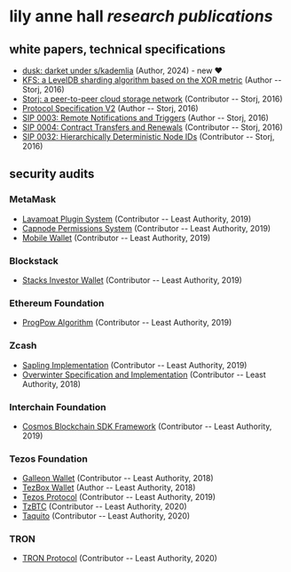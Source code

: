 # lily anne hall *research publications*

## white papers, technical specifications

* [dusk: darket under s/kademlia](https://lilyanne.me/dusk) (Author, 2024) - new &hearts;
* [KFS: a LevelDB sharding algorithm based on the XOR metric](./Storj/kfs) (Author -- Storj, 2016)
* [Storj: a peer-to-peer cloud storage network](./Storj/Storj.Whitepaper.V2.pdf) (Contributor -- Storj, 2016)
* [Protocol Specification V2](./Storj/protocol-v2) (Author -- Storj, 2016)
* [SIP 0003: Remote Notifications and Triggers](./Storj/sip-0003) (Author -- Storj, 2016)
* [SIP 0004: Contract Transfers and Renewals](./Storj/sip-0004) (Contributor -- Storj, 2016)
* [SIP 0032: Hierarchically Deterministic Node IDs](./Storj/sip-0032) (Contributor -- Storj, 2016)

## security audits

### MetaMask

* [Lavamoat Plugin System](./MetaMask/LeastAuthority-MetaMask-Plugin-System-LavaMoat-Audit-Report.pdf) (Contributor -- Least Authority, 2019)
* [Capnode Permissions System](./MetaMask/LeastAuthority-MetaMask-Permissions-Capnode-Audit-Report.pdf) (Contributor -- Least Authority, 2019)
* [Mobile Wallet](./MetaMask/LeastAuthority-MetaMask-Audit-Report.pdf) (Contributor -- Least Authority, 2019)

### Blockstack

* [Stacks Investor Wallet](./Blockstack/LeastAuthority-Blockstack-Wallet-Audit-Report.pdf) (Contributor -- Least Authority, 2019)

### Ethereum Foundation

* [ProgPow Algorithm](./EthereumFoundation/LeastAuthority-ProgPow-Algorithm-Final-Audit-Report.pdf) (Contributor -- Least Authority, 2019)

### Zcash

* [Sapling Implementation](./Zcash/LeastAuthority-Zcash-Sapling-Implementation-RPC-Interface-Updated-Audit-Report.pdf) (Contributor -- Least Authority, 2019)
* [Overwinter Specification and Implementation](./Zcash/LeastAuthority-Zcash-Implementation-Analysis-and-Overwinter-Specification.pdf) (Contributor -- Least Authority, 2018)

### Interchain Foundation

* [Cosmos Blockchain SDK Framework](./Cosmos/LeastAuthority-Cosmos-SDK-Audit-Report.pdf) (Contributor -- Least Authority, 2019)

### Tezos Foundation

* [Galleon Wallet](./Tezos/LeastAuthority-Galleon-Wallet-Audit-Report.pdf) (Contributor -- Least Authority, 2018)
* [TezBox Wallet](./Tezos/LeastAuthority-TezBox-Wallet-Audit-Report.pdf) (Author -- Least Authority, 2018)
* [Tezos Protocol](./Tezos/LeastAuthority-Tezos-Protocol-Audit-Report.pdf) (Contributor -- Least Authority, 2019)
* [TzBTC](./Tezos/LeastAuthority-Tezos-TzBTC-Final-Audit-Report.pdf) (Contributor -- Least Authority, 2020)
* [Taquito](./Tezos/LeastAuthority_Tezos_Foundation_Taquito_Report.pdf) (Contributor -- Least Authority, 2020)

### TRON

* [TRON Protocol](./TRON/LeastAuthority-TRON-Protocol-Audit-Report.pdf) (Contributor -- Least Authority, 2020)



